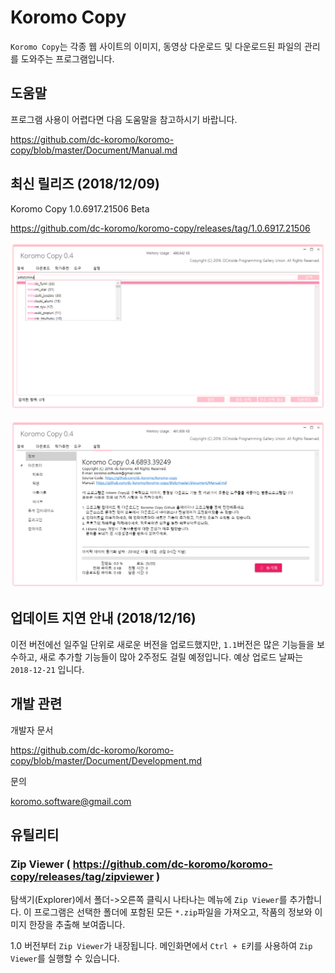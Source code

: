 # Koromo Copy

`Koromo Copy`는 각종 웹 사이트의 이미지, 동영상 다운로드 및 다운로드된 파일의 관리를 도와주는 프로그램입니다.

## 도움말

프로그램 사용이 어렵다면 다음 도움말을 참고하시기 바랍니다.

https://github.com/dc-koromo/koromo-copy/blob/master/Document/Manual.md

## 최신 릴리즈 (2018/12/09)

Koromo Copy 1.0.6917.21506 Beta

https://github.com/dc-koromo/koromo-copy/releases/tag/1.0.6917.21506

![hitomi history](Document/Images/1.png)

![hitomi history](Document/Images/2.png)

## 업데이트 지연 안내 (2018/12/16)

이전 버전에선 일주일 단위로 새로운 버전을 업로드했지만, `1.1`버전은 많은 기능들을 보수하고, 새로 추가할 기능들이 많아 2주정도 걸릴 예정입니다. 예상 업로드 날짜는 `2018-12-21` 입니다.

## 개발 관련

개발자 문서

https://github.com/dc-koromo/koromo-copy/blob/master/Document/Development.md

문의

koromo.software@gmail.com

## 유틸리티

### Zip Viewer ( https://github.com/dc-koromo/koromo-copy/releases/tag/zipviewer )

탐색기(Explorer)에서 폴더->오른쪽 클릭시 나타나는 메뉴에 `Zip Viewer`를 추가합니다.
이 프로그램은 선택한 폴더에 포함된 모든 `*.zip`파일을 가져오고, 작품의 정보와 이미지 한장을 추출해 보여줍니다.

1.0 버전부터 `Zip Viewer`가 내장됩니다. 메인화면에서 `Ctrl + E`키를 사용하여 `Zip Viewer`를 실행할 수 있습니다.
